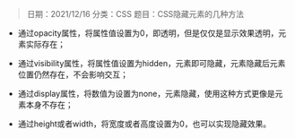 > 日期：2021/12/16
分类：CSS
题目：CSS隐藏元素的几种方法

- 通过opacity属性，将属性值设置为0，即透明，但是仅仅是显示效果透明，元素实际存在；

- 通过visibility属性，将属性值设置为hidden，元素即可隐藏，元素隐藏后元素位置仍然存在，不会影响交互；

- 通过display属性，将数值为设置为none，元素隐藏，使用这种方式更像是元素本身不存在；

- 通过height或者width，将宽度或者高度设置为0，也可以实现隐藏效果。

